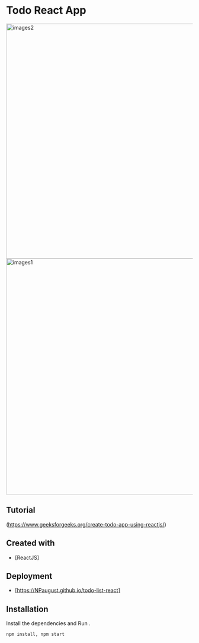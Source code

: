 # Todo React App

<img width="632" alt="images2" src="https://github.com/NPaugust/Front-End-Final/assets/72886935/c04a0a30-1e4d-4112-ba36-65878b5dee2e">

<img width="636" alt="images1" src="https://github.com/NPaugust/Front-End-Final/assets/72886935/78a1a3a8-819f-4212-834b-769834f1e63a">

## Tutorial
(https://www.geeksforgeeks.org/create-todo-app-using-reactjs/)


## Created with 
- [ReactJS] 

## Deployment
- [https://NPaugust.github.io/todo-list-react]
## Installation


Install the dependencies and Run .
```sh
npm install, npm start
```
